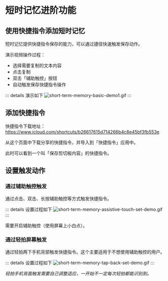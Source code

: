 # 短时记忆进阶功能

## 使用快捷指令添加短时记忆

短时记忆提供快捷指令保存的能力，可以通过捷径快速触发保存动作。

演示视频操作过程：
- 选择需要复制的文本内容
- 点击复制
- 双击「辅助触控」按钮
- 自动触发保存快捷指令操作

::: details 演示如下
![short-term-memory-basic-demo1.gif](/images/short-term-memory/short-term-memory-basic-demo2.gif)
:::

## 添加快捷指令
快捷指令下载地址：https://www.icloud.com/shortcuts/b26617615d714266b4c8e45bf3fb553e

从这个页面中下载分享的快捷指令，并导入到「快捷指令」应用中。

此时可以看到一个叫「保存剪切板内容」的快捷指令。

## 设置触发动作

### 通过辅助触控触发

通过点击、双击、长按辅助触控等方式触发快捷指令。

::: details 设置过程如下
![short-term-memory-assistive-touch-set-demo.gif](/images/short-term-memory/short-term-memory-assistive-touch-set-demo.gif)
:::

需要开启辅助触控（使用屏幕上小白点）。

### 通过轻拍屏幕触发

通过轻拍两下手机背部触发快捷指令。这个主要适用于不想使用辅助触控的用户。

::: details 设置过程如下
![short-term-memory-tap-back-set-demo.gif](/images/short-term-memory/short-term-memory-tap-back-set-demo.gif)
:::

*轻拍手机背面触发需要自己调整适应，一开始不一定每次轻拍都能识别到。*
